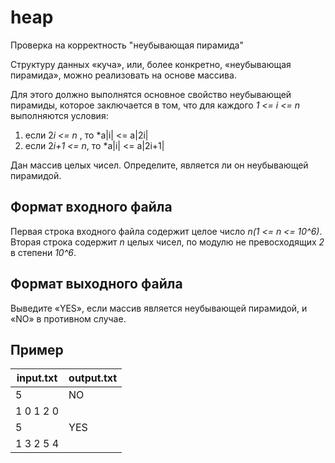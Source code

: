 # heap
Проверка на корректность "неубывающая пирамида"

Структуру данных «куча», или, более конкретно, «неубывающая пирамида», можно реализовать на основе массива.

Для этого должно выполнятся основное свойство неубывающей пирамиды, которое заключается в том, что для каждого *1 <= i <= n* выполняются условия:

1. если 2*i <= n* , то *a|i| <= a|2i|
2. если 2*i+1 <= n*, то *a|i| <= a|2i+1|

Дан массив целых чисел. Определите, является ли он неубывающей пирамидой.

## Формат входного файла
Первая строка входного файла содержит целое число *n(1 <= n <= 10^6)*. Вторая строка содержит *n* целых чисел, по модулю не превосходящих *2* в степени *10^6*.

## Формат выходного файла
Выведите «YES», если массив является неубывающей пирамидой, и «NO» в противном случае.

## Пример
|input.txt|output.txt|
|---------|----------|
|5  |NO|
|1 0 1 2 0 ||
|5|YES|
|1 3 2 5 4||
